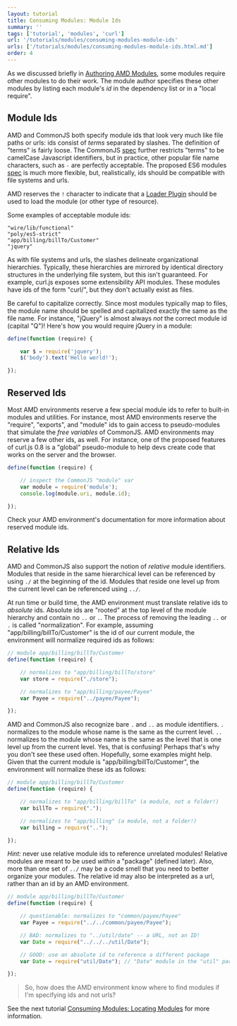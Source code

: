 ```yaml
---
layout: tutorial
title: Consuming Modules: Module Ids
summary: ''
tags: ['tutorial', 'modules', 'curl']
url: '/tutorials/modules/consuming-modules-module-ids'
urls: ['/tutorials/modules/consuming-modules-module-ids.html.md']
order: 4
---
```


As we discussed briefly in
[Authoring AMD Modules](./authoring-amd-modules.html.md), some modules require
other modules to do their work.  The module author specifies these other
modules by listing each module's *id* in the dependency list or in a
"local require".

## Module Ids

AMD and CommonJS both specify module ids that look very much like file paths or
urls: ids consist of *terms* separated by slashes.  The definition of "terms"
is fairly loose.  The CommonJS
[spec](http://wiki.commonjs.org/wiki/Modules/1.1#Module_Identifiers) further
restricts "terms" to be camelCase Javascript identifiers, but in practice,
other popular file name characters, such as `-` are perfectly acceptable.  The
proposed ES6 modules
[spec](http://wiki.ecmascript.org/doku.php?id=harmony:modules) is much more
flexible, but, realistically, ids should be compatible with file systems
and urls.

AMD reserves the `!` character to indicate that a
[Loader Plugin](https://github.com/amdjs/amdjs-api/wiki/Loader-Plugins) should
be used to load the module (or other type of resource).

Some examples of acceptable module ids:

```
"wire/lib/functional"
"poly/es5-strict"
"app/billing/billTo/Customer"
"jquery"
```

As with file systems and urls, the slashes delineate organizational
hierarchies.  Typically, these hierarchies are mirrored by identical
directory structures in the underlying file system, but this isn't guaranteed.
For example, curl.js exposes some extensibility API modules.  These modules
have ids of the form "curl/<submodule>", but they don't actually exist as
files.

Be careful to capitalize correctly.  Since most modules typically map
to files, the module name should be spelled and capitalized exactly the
same as the file name.  For instance, "jQuery" is almost always *not*
the correct module id (capital "Q")!  Here's how you would require jQuery
in a module:

```js
define(function (require) {

	var $ = require('jquery');
	$('body').text('Hello world!');

});
```

## Reserved Ids

Most AMD environments reserve a few special module ids to refer to built-in
modules and utilities.  For instance, most AMD environments reserve the
"require", "exports", and "module" ids to gain access to pseudo-modules that
simulate the *free variables* of CommonJS.  AMD environments may reserve
a few other ids, as well.  For instance, one of the proposed features of
curl.js 0.8 is a "global" pseudo-module to help devs create code that works
on the server and the browser.

```js
define(function (require) {

	// inspect the CommonJS "module" var
	var module = require('module');
	console.log(module.uri, module.id);

});
```

Check your AMD environment's documentation for more information about
reserved module ids.

## Relative Ids

AMD and CommonJS also support the notion of *relative* module identifiers.
Modules that reside in the same hierarchical level can be referenced by using
 `./` at the beginning of the id.  Modules that reside one level up
from the current level can be referenced using `../`.

At run time or build time, the AMD environment must translate relative ids
to *absolute* ids.  Absolute ids are "rooted" at the top level of the module
hierarchy and contain no `..` or `.`.  The process of removing the leading
`..` or `.` is called "normalization".  For example, assuming
"app/billing/billTo/Customer" is the id of our current module, the environment
will normalize required ids as follows:

```js
// module app/billing/billTo/Customer
define(function (require) {

	// normalizes to "app/billing/billTo/store"
	var store = require("./store");

	// normalizes to "app/billing/payee/Payee"
	var Payee = require("../payee/Payee");

});
```

AMD and CommonJS also recognize bare `.` and `..` as module identifiers.  `.`
normalizes to the module whose name is the same as the current level. `..`
normalizes to the module whose name is the same as the level that is one
level up from the current level.  Yes, that is confusing!  Perhaps that's
why you don't see these used often.  Hopefully, some examples might help.
Given that the current module is "app/billing/billTo/Customer", the
environment will normalize these ids as follows:

```js
// module app/billing/billTo/Customer
define(function (require) {

	// normalizes to "app/billing/billTo" (a module, not a folder!)
	var billTo = require(".");

	// normalizes to "app/billing" (a module, not a folder!)
	var billing = require("..");

});
```

_Hint:_ never use relative module ids to reference unrelated modules!  Relative
modules are meant to be used *within* a "package" (defined later).  Also,
more than one set of `../` may be a code smell that you need to better organize
your modules.  The relative id may also be interpreted as a url, rather than
an id by an AMD environment.

```js
// module app/billing/billTo/Customer
define(function (require) {

	// questionable: normalizes to "common/payee/Payee"
	var Payee = require("../../common/payee/Payee");

	// BAD: normalizes to "../util/date" -- a URL, not an ID!
	var Date = require("../../../util/Date");

	// GOOD: use an absolute id to reference a different package
	var Date = require("util/Date"); // "Date" module in the "util" package

});
```

> So, how does the AMD environment know where to find modules if I'm specifying
ids and not urls?

See the next tutorial
[Consuming Modules: Locating Modules](./consuming-locating-modules-in-amd.html.md)
for more information.

